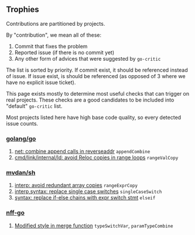 ## Trophies

Contributions are partitioned by projects.

By "contribution", we mean all of these:

1. Commit that fixes the problem
2. Reported issue (if there is no commit yet)
3. Any other form of advices that were suggested by `go-critic`

The list is sorted by priority.
If commit exist, it should be referenced instead of issue.
If issue exist, is should be referenced (as opposed of 3 where
we have no explicit issue ticket).

This page exists mostly to determine most useful checks that can trigger on real projects.
These checks are a good candidates to be included into "default" `go-critic` list.

Most projects listed here have high base code quality, so every detected issue counts.

### [golang/go](https://github.com/golang/go)

1. [net: combine append calls in reverseaddr](https://golang.org/cl/117615) `appendCombine`
1. [cmd/link/internal/ld: avoid Reloc copies in range loops](https://golang.org/cl/113636) `rangeValCopy`

### [mvdan/sh](https://github.com/mvdan/sh)

1. [interp: avoid redundant array copies](https://github.com/mvdan/sh/pull/253) `rangeExprCopy`
1. [interp,syntax: replace single case switches](https://github.com/mvdan/sh/pull/255) `singleCaseSwitch`
1. [syntax: replace if-else chains with expr switch stmt](https://github.com/mvdan/sh/pull/254) `elseif`

### [nff-go](https://github.com/intel-go/nff-go)

1. [Modified style in merge function](https://github.com/intel-go/nff-go/pull/338) `typeSwitchVar`, `paramTypeCombine`
